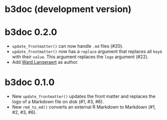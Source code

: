 # b3doc (development version)

# b3doc 0.2.0

* `update_frontmatter()` can now handle `.md` files (#20).
* `update_frontmatter()` now has a `replace` argument that replaces all `key`s with their `value`. This argument replaces the `logo` argument (#22).
* Add [Ward Langeraert](https://orcid.org/0000-0002-5900-8109) as author.

# b3doc 0.1.0

* New `update_frontmatter()` updates the front matter and replaces the logo of a Markdown file on disk (#1, #3, #6).
* New `rmd_to_md()` converts an external R Markdown to Markdown (#1, #2, #3, #6).
